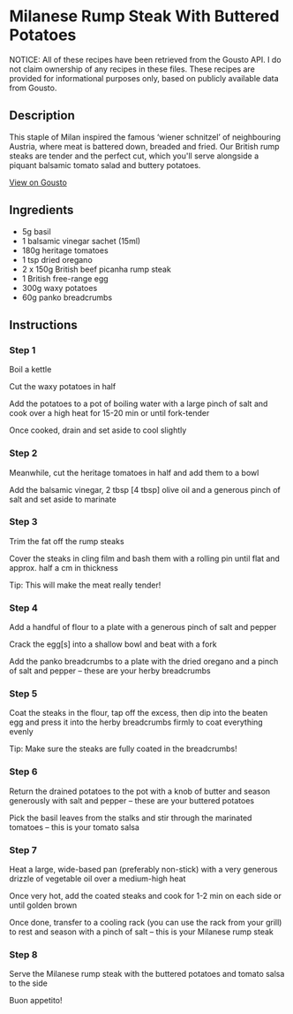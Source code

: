 # Milanese Rump Steak With Buttered Potatoes

NOTICE: All of these recipes have been retrieved from the Gousto API. I do not claim ownership of any recipes in these files. These recipes are provided for informational purposes only, based on publicly available data from Gousto.

## Description

This staple of Milan inspired the famous ‘wiener schnitzel’ of neighbouring Austria, where meat is battered down, breaded and fried. Our British rump steaks are tender and the perfect cut, which you'll serve alongside a piquant balsamic tomato salad and buttery potatoes.

[View on Gousto](https://www.gousto.co.uk/recipes/cookbook/milanese-rump-steak-with-buttered-potatoes)

## Ingredients

- 5g basil
- 1 balsamic vinegar sachet (15ml)
- 180g heritage tomatoes
- 1 tsp dried oregano
- 2 x 150g British beef picanha rump steak
- 1 British free-range egg
- 300g waxy potatoes
- 60g panko breadcrumbs

## Instructions


### Step 1

Boil a kettle


Cut the waxy potatoes in half


Add the potatoes to a pot of boiling water with a large pinch of salt and cook over a high heat for 15-20 min or until fork-tender


Once cooked, drain and set aside to cool slightly


### Step 2

Meanwhile, cut the heritage tomatoes in half and add them to a bowl


Add the balsamic vinegar, 2 tbsp <span class="text-danger">[4 tbsp]</span> olive oil and a generous pinch of salt and set aside to marinate


### Step 3

Trim the fat off the rump steaks


Cover the steaks in <span class="text-highlight">cling film</span> and bash them with a rolling pin until flat and approx. half a cm in thickness


Tip: This will make the meat really tender!


### Step 4

Add a handful of flour to a plate with a generous pinch of salt and pepper


Crack the egg<span class="text-danger">[s]</span> into a shallow bowl and beat with a fork


Add the panko breadcrumbs to a plate with the dried oregano and a pinch of salt and pepper<span class="text-highlight"> – these are your herby breadcrumbs</span>


### Step 5

Coat the steaks in the flour, tap off the excess, then dip into the beaten egg and press it into the <span class="text-highlight">herby</span> breadcrumbs firmly to coat everything evenly


Tip: Make sure the steaks are fully coated in the breadcrumbs!


### Step 6

Return the drained potatoes to the pot with a knob of butter and season generously with salt and pepper – these are your buttered potatoes


Pick the basil leaves from the stalks and stir through the marinated tomatoes – this is your tomato salsa


### Step 7

Heat a large, wide-based pan (preferably non-stick) with a very generous drizzle of vegetable oil over a medium-high heat


Once very hot, add the coated steaks and cook for 1-2 min on each side or until golden brown


Once done, transfer to a cooling rack (you can use the rack from your grill) to rest and season with a pinch of salt – this is your Milanese rump steak

### Step 8

Serve the Milanese rump steak with the buttered potatoes and tomato salsa to the side


<span class="text-highlight">Buon appetito!</span>

